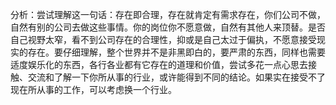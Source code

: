 分析：尝试理解这一句话：存在即合理，存在就肯定有需求存在，你们公司不做，自然有别的公司去做这些事情。你的岗位你不愿意做，自然有其他人来顶替。是否自己视野太窄，看不到公司存在的合理性，抑或是自己太过于偏执，不愿意接受现实的存在。要仔细理解，整个世界并不是非黑即白的，要严肃的东西，同样也需要适度娱乐化的东西，各行各业都有它存在的道理和价值，尝试多花一点心思去接触、交流和了解一下你所从事的行业，或许能得到不同的结论。如果实在接受不了现在所从事的工作，可以考虑换一个行业。

